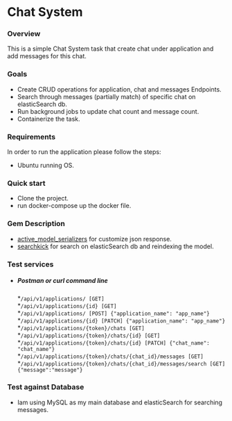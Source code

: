 # Chat System

### Overview
This is a simple Chat System task that create chat under application and add messages for this chat.
### Goals
* Create CRUD operations for application, chat and messages Endpoints.
* Search through messages (partially match) of specific chat on elasticSearch db.
* Run background jobs to update chat count and message count.
* Containerize the task.
### Requirements
In order to run the application please follow the steps:
- Ubuntu running OS.
### Quick start
* Clone the project.
* run docker-compose up the docker file.


### Gem Description
* [active_model_serializers](https://github.com/rails-api/active_model_serializers) for customize json response. 
* [searchkick](https://github.com/ankane/searchkick) for search on elasticSearch db and reindexing the model.

### Test services
* ##### Postman or curl command line
  *`/api/v1/applications/ [GET]`\
  *`/api/v1/applications/{id} [GET]`\
  *`/api/v1/applications/ [POST] {"application_name": "app_name"}`\
  *`/api/v1/applications/{id} [PATCH] {"application_name": "app_name"}`\
  *`/api/v1/applications/{token}/chats [GET]`\
  *`/api/v1/applications/{token}/chats/{id} [GET]`\
  *`/api/v1/applications/{token}/chats/{id} [PATCH] {"chat_name": "chat_name"}`\
  *`/api/v1/applications/{token}/chats/{chat_id}/messages [GET]`
  *`/api/v1/applications/{token}/chats/{chat_id}/messages/search [GET] {"message":"message"}`
### Test against Database
* Iam using MySQL as my main database and elasticSearch for searching messages. 
  



